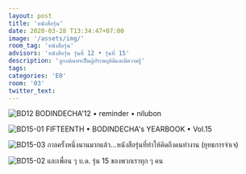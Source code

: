 ```yaml
---
layout: post
title: 'หนังสือรุ่น'
date: 2020-03-28 T13:34:47+07:00
image: '/assets/img/'
room_tag: 'หนังสือรุ่น'
advisors: 'หนังสือรุ่น รุ่นที่ 12 • รุ่นที่ 15'
description: 'ลูกบดินทรเป็นผู้ประพฤติดีและมีความรู้'
tags:
categories: 'E0'
room: '03'
twitter_text:
---
```

![BD12](https://res.cloudinary.com/dbruw74ms/image/upload/r_8,c_fit,w_760/v1585385573/bd12_rgdyks.png)
BODINDECHA'12 • reminder • nilubon

![BD15-01](https://res.cloudinary.com/dbruw74ms/image/upload/r_8,c_fit,w_760/v1585386096/bd15-01_nlmxtw.png)
FIFTEENTH • BODINDECHA's YEARBOOK • Vol.15

![BD15-03](https://res.cloudinary.com/dbruw74ms/image/upload/r_8,c_fit,w_760/v1585385595/bd15-03_znwpcg.png)
กาลครั้งหนึ่งนานมากแล้ว...หนังสือรุ่นที่ทำให้คิดถึงคนทำงาน (ยุทธการจำเจ)

![BD15-02](https://res.cloudinary.com/dbruw74ms/image/upload/r_8,c_fit,w_760/v1585385968/bd15-02_bdznzp.png)
และเพื่อน ๆ บ.ด. รุ่น 15 ของพวกเราทุก ๆ คน
